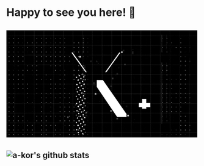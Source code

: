 # Happy to see you here! 🤩
![](https://github.com/a-kbv/a-kbv/blob/main/giphy.gif)
---
![a-kor's github stats](https://github-readme-stats.vercel.app/api?username=a-kor&show_icons=true&title_color=ffc857&icon_color=8ac926&text_color=daf7dc&bg_color=151515&hide=["stars"])
---

 
